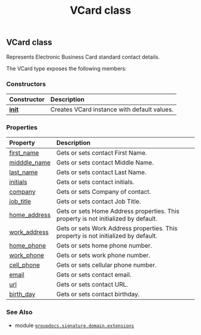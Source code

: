 ﻿---
title: VCard class
second_title: GroupDocs.Signature for Python via .NET API References
description: 
type: docs
url: /python-net/groupdocs.signature.domain.extensions/vcard/
is_root: false
weight: 330
---

## VCard class

Represents Electronic Business Card standard contact details.



The VCard type exposes the following members:

### Constructors
| Constructor | Description |
| :- | :- |
| [__init__](/signature/python-net/groupdocs.signature.domain.extensions/vcard/__init__/#) | Creates VCard instance with default values. |


### Properties
| Property | Description |
| :- | :- |
| [first_name](/signature/python-net/groupdocs.signature.domain.extensions/vcard/first_name) | Gets or sets contact First Name. |
| [midddle_name](/signature/python-net/groupdocs.signature.domain.extensions/vcard/midddle_name) | Gets or sets contact Middle Name. |
| [last_name](/signature/python-net/groupdocs.signature.domain.extensions/vcard/last_name) | Gets or sets contact Last Name. |
| [initials](/signature/python-net/groupdocs.signature.domain.extensions/vcard/initials) | Gets or sets contact initials. |
| [company](/signature/python-net/groupdocs.signature.domain.extensions/vcard/company) | Gets or sets Company of contact. |
| [job_title](/signature/python-net/groupdocs.signature.domain.extensions/vcard/job_title) | Gets or sets contact Job Title. |
| [home_address](/signature/python-net/groupdocs.signature.domain.extensions/vcard/home_address) | Gets or sets Home Address properties. This property is not initialized by default. |
| [work_address](/signature/python-net/groupdocs.signature.domain.extensions/vcard/work_address) | Gets or sets Work Address properties. This property is not initialized by default. |
| [home_phone](/signature/python-net/groupdocs.signature.domain.extensions/vcard/home_phone) | Gets or sets home phone number. |
| [work_phone](/signature/python-net/groupdocs.signature.domain.extensions/vcard/work_phone) | Gets or sets work phone number. |
| [cell_phone](/signature/python-net/groupdocs.signature.domain.extensions/vcard/cell_phone) | Gets or sets cellular phone number. |
| [email](/signature/python-net/groupdocs.signature.domain.extensions/vcard/email) | Gets or sets contact email. |
| [url](/signature/python-net/groupdocs.signature.domain.extensions/vcard/url) | Gets or sets contact URL. |
| [birth_day](/signature/python-net/groupdocs.signature.domain.extensions/vcard/birth_day) | Gets or sets contact birthday. |



### See Also
* module [`groupdocs.signature.domain.extensions`](..)
